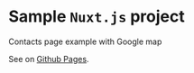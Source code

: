 # Sample `Nuxt.js` project

Contacts page example with Google map

See on [Github Pages](https://nata25.github.io/contacts-page/).
